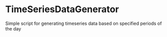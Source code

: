 # TimeSeriesDataGenerator
Simple script for generating timeseries data based on specified periods of the day
